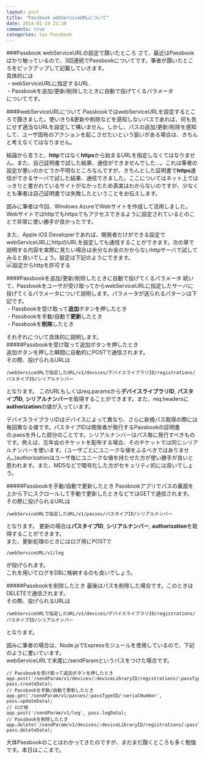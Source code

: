 ```yaml
---
layout: post
title: "Passbook webServiceURLについて"
date: 2014-01-19 21:30
comments: true
categories: ios Passbook
---
```


###Passbook webServiceURLの設定で躓いたところ
さて、最近はPassbookばかり触っているので、3回連続でPassbookについてです。筆者が躓いたところをピックアップして記載していきます。  
具体的には  
・webServiceURLに指定するURL  
・Passbookを追加/更新/削除したときに自動で投げてくるパラメータ  
についてです。

<!--more-->

####webServiceURLについて
PassbookではwebServiceURLを設定するところで躓きました。使いきり&更新や削除などを感知しないパスであれば、何も気にせず適当なURLを設定して構いません。しかし、パスの追加/更新/削除を感知して、ユーザ固有のアクションを起こさせたいという狙いがある場合は、きちんと考えなくてはなりません。  

結論から言うと、**http**ではなく**https**から始まるURLを指定しなくてはなりません。また、自己証明書で試した結果、通信ができませんでした...。これは筆者の設定が悪いのかどうか不明なところなんですが、きちんとした証明書で**https**通信ができるサーバで試した結果、通信できました。ここについてはネット上ではっきりと書かれているサイトがなかったため真実はわからないのですが、少なくとも筆者は自己証明書では失敗したということをお伝えします。  

因みに筆者は今回、Windows AzureでWebサイトを作成して活用しました。Webサイトではhttpでもhttpsでもアクセスできるように設定されているとのことで非常に使い勝手が良かったです。  

また、Apple iOS Developerであれば、開発者だけができる設定でwebServiceURLにhttpのURLを設定しても通信することができます。次の章で説明する内容を実際に見たい場合は余分なお金のかからないhttpサーバで試してみると良いでしょう。設定は下記のようにできます。  
![設定からhttpを許可する](/images/httpAllow.png)  

####Passbookを追加/更新/削除したときに自動で投げてくるパラメータ
続いて、Passbookをユーザが受け取ってからwebServiceURLに指定したサーバに投げてくるパラメータについて説明します。パラメータが送られるパターンは下記です。  
・Passbookを受け取って**追加**ボタンを押したとき  
・Passbookを手動/自動で**更新**したとき  
・Passbookを**削除**したとき  

それぞれについて具体的に説明します。  
#####Passbookを受け取って追加ボタンを押したとき  
追加ボタンを押した瞬間に自動的にPOSTで通信されます。  
その際、投げられるURLは
```
/webServiceURLで指定したURL/v1/devices/デバイスライブラリID/registrations/パスタイプID/シリアルナンバー
```
となります。
このURLもしくはreq.paramsから**デバイスライブラリID**, **パスタイプID**, **シリアルナンバー**を取得することができます。また、req.headersに**authorization**の値が入っています。  

デバイスライブラリIDはデバイスによって異なり、さらに新規パス取得の際には毎回異なる値です。パスタイプIDは開発者が発行するPassbookの証明書の.passを外した部分のことです。シリアルナンバーはパス毎に発行すべきものです。例えば、忘年会のチケットを配布する場合、そのチケットでは同じシリアルナンバーを使います。(ユーザごとにユニークな値をふるべきではありません。)authorizationはユーザ毎にユニークな値を持たせた方が使い勝手が良いと思われます。また、MD5などで暗号化した方がセキュリティ的には良いでしょう。  


#####Passbookを手動/自動で更新したとき
Passbookアプリでパスの裏面を上から下にスクロールして手動で更新したときなどではGETで通信されます。  
その際に投げられるURLは
```
/webServiceURLで指定したURL/v1/passes/パスタイプID/シリアルナンバー
```
となります。
更新の場合は**パスタイプID**, **シリアルナンバー**, **authorization**を取得することができます。  
また、更新処理のときにはログ用にPOSTで
```
/webServiceURL/v1/log
```
が投げられます。  
これを用いてログをDBに格納するのも良いでしょう。  

#####Passbookを削除したとき
最後はパスを削除した場合です。このときはDELETEで通信されます。  
その際、投げられるURLは
```
/webServiceURLで指定したURL/v1/devices/デバイスライブラリID/registrations/パスタイプID/シリアルナンバー
```
となります。  

因みに筆者の場合は、Node.jsでExpressモジュールを使用しているので、下記のように書いています。  
webServiceURLで末尾に/sendParamというパスをつけた場合です。  
```
// Passbookを受け取って追加ボタンを押したとき
app.post('/sendParam/v1/devices/:deviceLibraryID/registrations/:passTypeID/:serialNumber', pass.createData);
// Passbookを手動/自動で更新したとき
app.get('/sendParam/v1/passes/:passTypeID/:serialNumber', pass.updateData);
// ログ用
app.post('/sendParam/v1/log', pass.logData);
// Passbookを削除したとき
app.delete('/sendParam/v1/devices/:deviceLibraryID/registrations/:passTypeID/:serialNumber', pass.deleteData);
```

大体Passbookのことはわかってきたのですが、まだまだ躓くところも多く勉強です。本日はここまで。

